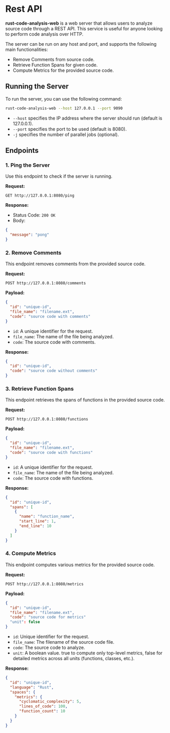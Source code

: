 # Rest API

**rust-code-analysis-web** is a web server that allows users to analyze source code through a REST API. This service is useful for anyone looking to perform code analysis over HTTP.

The server can be run on any host and port, and supports the following main functionalities:

- Remove Comments from source code.
- Retrieve Function Spans for given code.
- Compute Metrics for the provided source code.


## Running the Server

To run the server, you can use the following command:

```sh
rust-code-analysis-web --host 127.0.0.1 --port 9090
```

- `--host` specifies the IP address where the server should run (default is 127.0.0.1).
- `--port` specifies the port to be used (default is 8080).
- `-j` specifies the number of parallel jobs (optional).

## Endpoints

### 1. Ping the Server

Use this endpoint to check if the server is running.

**Request:**

```http
GET http://127.0.0.1:8080/ping
```

**Response:**

- Status Code: `200 OK`
- Body:

```json
{
  "message": "pong"
}
```

### 2. Remove Comments

This endpoint removes comments from the provided source code.

**Request:**

```http
POST http://127.0.0.1:8080/comments
```

**Payload:**

```json
{
  "id": "unique-id",
  "file_name": "filename.ext",
  "code": "source code with comments"
}
```

- `id`: A unique identifier for the request.
- `file_name`: The name of the file being analyzed.
- `code`: The source code with comments.

**Response:**

```json
{
  "id": "unique-id",
  "code": "source code without comments"
}
```

### 3. Retrieve Function Spans

This endpoint retrieves the spans of functions in the provided source code.

**Request:**

```http
POST http://127.0.0.1:8080/functions
```

**Payload:**

```json
{
  "id": "unique-id",
  "file_name": "filename.ext",
  "code": "source code with functions"
}
```

- `id`: A unique identifier for the request.
- `file_name`: The name of the file being analyzed.
- `code`: The source code with functions.

**Response:**

```json
{
  "id": "unique-id",
  "spans": [
    {
      "name": "function_name",
      "start_line": 1,
      "end_line": 10
    }
  ]
}
```

### 4. Compute Metrics

This endpoint computes various metrics for the provided source code.

**Request:**

```http
POST http://127.0.0.1:8080/metrics
```

**Payload:**

```json
{
  "id": "unique-id",
  "file_name": "filename.ext",
  "code": "source code for metrics"
  "unit": false
}
```

- `id`: Unique identifier for the request.
- `file_name`: The filename of the source code file.
- `code`: The source code to analyze.
- `unit`: A boolean value. true to compute only top-level metrics, false for detailed metrics across all units (functions, classes, etc.).

**Response:**

```json
{
  "id": "unique-id",
  "language": "Rust",
  "spaces": {
    "metrics": {
      "cyclomatic_complexity": 5,
      "lines_of_code": 100,
      "function_count": 10
    }
  }
}
```
